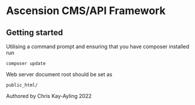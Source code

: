 # Ascension CMS/API Framework


## Getting started

Utilising a command prompt and ensuring that you have composer installed run

```
composer update
```

Web server document root should be set as 

```
public_html/
```

Authored by Chris Kay-Ayling 2022
